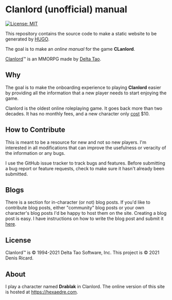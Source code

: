 # Clanlord (unofficial) manual

[![License: MIT](https://img.shields.io/badge/License-MIT-yellow.svg)](https://opensource.org/licenses/MIT)

This repository contains the source code to make a static website to be generated by [HUGO](https://gohugo.io).

The goal is to make an _online manual_ for the game **CLanlord**.

[Clanlord](http://www.deltatao.com/clanlord/)&trade; is an MMORPG made by [Delta Tao](https://deltatao.com/).

## Why

The goal is to make the onboarding experience to playing **Clanlord** easier by providing all the information that a new player needs to start enjoying the game.

Clanlord is the oldest online roleplaying game. It goes back more than two decades. It has no monthly fees, and a new character only [cost](https://deltatao.com/portal/) $10.

## How to Contribute

This is meant to be a resource for new and not so new players. I'm interested in all modifications that can improve the usefulness or veracity of the information or any bugs.

I use the GitHub issue tracker to track bugs and features. Before submitting a bug report or feature requests, check to make sure it hasn't already been submitted.

## Blogs

There is a section for in-character (or not) blog posts. If you'd like to contribute blog posts, either "community" blog posts or your own character's blog posts I'd be happy to host them on the site. Creating a blog post is easy. I have instructions on how to write the blog post and submit it [here](https://hexaedre.com/blog/writing/).

## License

Clanlord&trade; is &copy; 1994-2021 Delta Tao Software, Inc. This project is &copy; 2021 Denis Ricard.

## About

I play a character named **Drablak** in Clanlord. The online version of this site is hosted at https://hexaedre.com. 